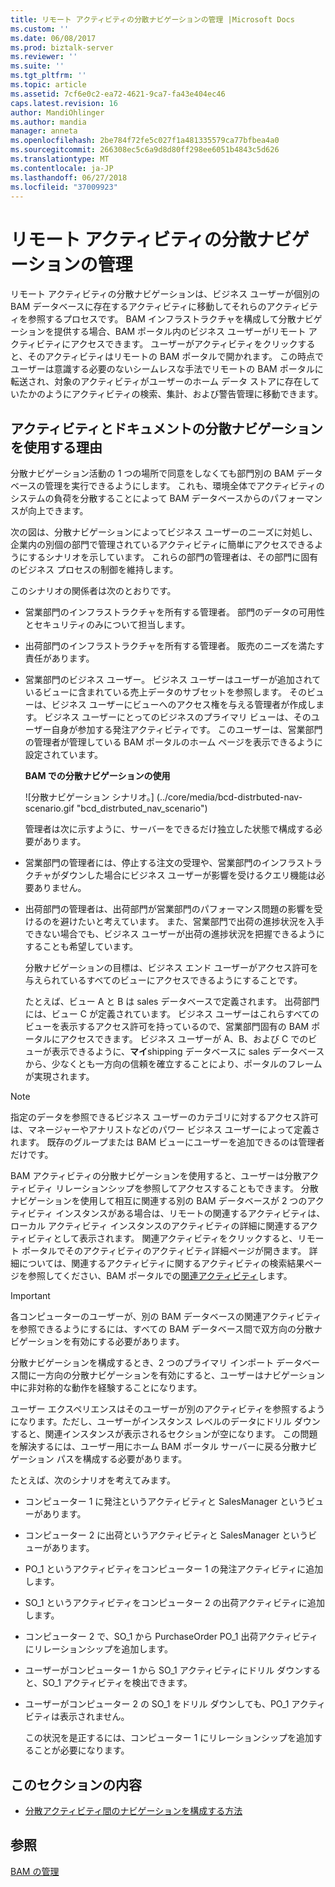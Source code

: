 ```yaml
---
title: リモート アクティビティの分散ナビゲーションの管理 |Microsoft Docs
ms.custom: ''
ms.date: 06/08/2017
ms.prod: biztalk-server
ms.reviewer: ''
ms.suite: ''
ms.tgt_pltfrm: ''
ms.topic: article
ms.assetid: 7cf6e0c2-ea72-4621-9ca7-fa43e404ec46
caps.latest.revision: 16
author: MandiOhlinger
ms.author: mandia
manager: anneta
ms.openlocfilehash: 2be784f72fe5c027f1a481335579ca77bfbea4a0
ms.sourcegitcommit: 266308ec5c6a9d8d80ff298ee6051b4843c5d626
ms.translationtype: MT
ms.contentlocale: ja-JP
ms.lasthandoff: 06/27/2018
ms.locfileid: "37009923"
---
```

# <a name="managing-distributed-navigation-of-remote-activities"></a>リモート アクティビティの分散ナビゲーションの管理
リモート アクティビティの分散ナビゲーションは、ビジネス ユーザーが個別の BAM データベースに存在するアクティビティに移動してそれらのアクティビティを参照するプロセスです。 BAM インフラストラクチャを構成して分散ナビゲーションを提供する場合、BAM ポータル内のビジネス ユーザーがリモート アクティビティにアクセスできます。 ユーザーがアクティビティをクリックすると、そのアクティビティはリモートの BAM ポータルで開かれます。 この時点でユーザーは意識する必要のないシームレスな手法でリモートの BAM ポータルに転送され、対象のアクティビティがユーザーのホーム データ ストアに存在していたかのようにアクティビティの検索、集計、および警告管理に移動できます。  
  
## <a name="why-use-distributed-navigation-of-activities-and-documents"></a>アクティビティとドキュメントの分散ナビゲーションを使用する理由  
 分散ナビゲーション活動の 1 つの場所で同意をしなくても部門別の BAM データベースの管理を実行できるようにします。 これも、環境全体でアクティビティのシステムの負荷を分散することによって BAM データベースからのパフォーマンスが向上できます。  
  
 次の図は、分散ナビゲーションによってビジネス ユーザーのニーズに対処し、企業内の別個の部門で管理されているアクティビティに簡単にアクセスできるようにするシナリオを示しています。 これらの部門の管理者は、その部門に固有のビジネス プロセスの制御を維持します。  
  
 このシナリオの関係者は次のとおりです。  
  
- 営業部門のインフラストラクチャを所有する管理者。 部門のデータの可用性とセキュリティのみについて担当します。  
  
- 出荷部門のインフラストラクチャを所有する管理者。 販売のニーズを満たす責任があります。  
  
- 営業部門のビジネス ユーザー。 ビジネス ユーザーはユーザーが追加されているビューに含まれている売上データのサブセットを参照します。 そのビューは、ビジネス ユーザーにビューへのアクセス権を与える管理者が作成します。 ビジネス ユーザーにとってのビジネスのプライマリ ビューは、そのユーザー自身が参加する発注アクティビティです。 このユーザーは、営業部門の管理者が管理している BAM ポータルのホーム ページを表示できるように設定されています。  
  
  **BAM での分散ナビゲーションの使用**  
  
  ![分散ナビゲーション シナリオ。] (../core/media/bcd-distrbuted-nav-scenario.gif "bcd_distrbuted_nav_scenario")  
  
  管理者は次に示すように、サーバーをできるだけ独立した状態で構成する必要があります。  
  
- 営業部門の管理者には、停止する注文の受理や、営業部門のインフラストラクチャがダウンした場合にビジネス ユーザーが影響を受けるクエリ機能は必要ありません。  
  
- 出荷部門の管理者は、出荷部門が営業部門のパフォーマンス問題の影響を受けるのを避けたいと考えています。 また、営業部門で出荷の進捗状況を入手できない場合でも、ビジネス ユーザーが出荷の進捗状況を把握できるようにすることも希望しています。  
  
  分散ナビゲーションの目標は、ビジネス エンド ユーザーがアクセス許可を与えられているすべてのビューにアクセスできるようにすることです。  
  
  たとえば、ビュー A と B は sales データベースで定義されます。 出荷部門には、ビュー C が定義されています。 ビジネス ユーザーはこれらすべてのビューを表示するアクセス許可を持っているので、営業部門固有の BAM ポータルにアクセスできます。 ビジネス ユーザーが A、B、および C でのビューが表示できるように、**マイ**shipping データベースに sales データベースから、少なくとも一方向の信頼を確立することにより、ポータルのフレームが実現されます。  
  
> [!NOTE]
>  指定のデータを参照できるビジネス ユーザーのカテゴリに対するアクセス許可は、マネージャーやアナリストなどのパワー ビジネス ユーザーによって定義されます。 既存のグループまたは BAM ビューにユーザーを追加できるのは管理者だけです。  
  
 BAM アクティビティの分散ナビゲーションを使用すると、ユーザーは分散アクティビティ リレーションシップを参照してアクセスすることもできます。 分散ナビゲーションを使用して相互に関連する別の BAM データベースが 2 つのアクティビティ インスタンスがある場合は、リモートの関連するアクティビティは、ローカル アクティビティ インスタンスのアクティビティの詳細に関連するアクティビティとして表示されます。 関連アクティビティをクリックすると、リモート ポータルでそのアクティビティのアクティビティ詳細ページが開きます。 詳細については、関連するアクティビティに関するアクティビティの検索結果ページを参照してください、BAM ポータルでの[関連アクティビティ](../core/related-activities.md)します。  
  
> [!IMPORTANT]
>  各コンピューターのユーザーが、別の BAM データベースの関連アクティビティを参照できるようにするには、すべての BAM データベース間で双方向の分散ナビゲーションを有効にする必要があります。  
  
 分散ナビゲーションを構成するとき、2 つのプライマリ インポート データベース間に一方向の分散ナビゲーションを有効にすると、ユーザーはナビゲーション中に非対称的な動作を経験することになります。  
  
 ユーザー エクスペリエンスはそのユーザーが別のアクティビティを参照するようになります。ただし、ユーザーがインスタンス レベルのデータにドリル ダウンすると、関連インスタンスが表示されるセクションが空になります。 この問題を解決するには、ユーザー用にホーム BAM ポータル サーバーに戻る分散ナビゲーション パスを構成する必要があります。  
  
 たとえば、次のシナリオを考えてみます。  
  
- コンピューター 1 に発注というアクティビティと SalesManager というビューがあります。  
  
- コンピューター 2 に出荷というアクティビティと SalesManager というビューがあります。  
  
- PO_1 というアクティビティをコンピューター 1 の発注アクティビティに追加します。  
  
- SO_1 というアクティビティをコンピューター 2 の出荷アクティビティに追加します。  
  
- コンピューター 2 で、SO_1 から PurchaseOrder PO_1 出荷アクティビティにリレーションシップを追加します。  
  
- ユーザーがコンピューター 1 から SO_1 アクティビティにドリル ダウンすると、SO_1 アクティビティを検出できます。  
  
- ユーザーがコンピューター 2 の SO_1 をドリル ダウンしても、PO_1 アクティビティは表示されません。  
  
  この状況を是正するには、コンピューター 1 にリレーションシップを追加することが必要になります。  
  
## <a name="in-this-section"></a>このセクションの内容  
  
-   [分散アクティビティ間のナビゲーションを構成する方法](../core/how-to-configure-navigation-between-distributed-activities.md)  
  
## <a name="see-also"></a>参照  
 [BAM の管理](../core/managing-bam.md)